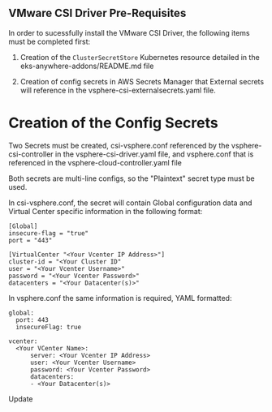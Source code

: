 ## VMware CSI Driver Pre-Requisites

In order to sucessfully install the VMware CSI Driver, the following items must be completed first: 
1. Creation of the `ClusterSecretStore` Kubernetes resource detailed in the eks-anywhere-addons/README.md file 

2. Creation of config secrets in AWS Secrets Manager that External secrets will reference in the 
vsphere-csi-externalsecrets.yaml file.

# Creation of the Config Secrets 

Two Secrets must be created, csi-vsphere.conf referenced by the 
vsphere-csi-controller in the vsphere-csi-driver.yaml file, and 
vsphere.conf that is referenced in the vsphere-cloud-controller.yaml file

Both secrets are multi-line configs, so the "Plaintext" secret type must be used. 

In csi-vsphere.conf, the secret will contain Global configuration data and Virtual Center specific information in the following format:

```
[Global]
insecure-flag = "true"
port = "443"

[VirtualCenter "<Your Vcenter IP Address>"]
cluster-id = "<Your Cluster ID"
user = "<Your Vcenter Username>"
password = "<Your Vcenter Password>"
datacenters = "<Your Datacenter(s)>"
```

In vsphere.conf the same information is required, YAML formatted:

```
global:
  port: 443
  insecureFlag: true

vcenter:
  <Your VCenter Name>:
      server: <Your Vcenter IP Address>
      user: <Your Vcenter Username>
      password: <Your Vcenter Password>
      datacenters:
      - <Your Datacenter(s)>
```

Update